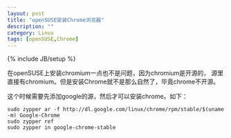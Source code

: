 ```yaml
---
layout: post
title: "openSUSE安装Chrome浏览器"
description: ""
category: Linux
tags: [openSUSE,Chrome]
---
```

{% include JB/setup %}

在openSUSE上安装chromium一点也不是问题，因为chromium是开源的，
源里直接有chromium。但是安装Chrome就不是那么自然了，毕竟chrome不开源。

这个时候需要先添加google的源，然后才可以安装chrome。如下：
```
sudo zypper ar -f http://dl.google.com/linux/chrome/rpm/stable/$(uname -m) Google-Chrome
sudo zypper ref
sudo zypper in google-chrome-stable
```
